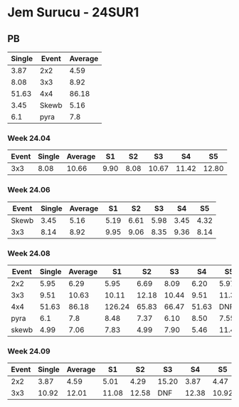 # Jem Surucu - 24SUR1

## PB
|Single|Event|Average|
|----|----|----|
|3.87|2x2|4.59|
|8.08|3x3|8.92|
|51.63|4x4|86.18|
|3.45|Skewb|5.16|
|6.1|pyra|7.8|
### Week 24.04
|Event|Single|Average|S1|S2|S3|S4|S5|
|-----|-------|------|--|--|--|--|--|
|3x3|8.08|10.66|9.90|8.08|10.67|11.42|12.80|
### Week 24.06
|Event|Single|Average|S1|S2|S3|S4|S5|
|-----|-------|------|--|--|--|--|--|
|Skewb|3.45|5.16|5.19|6.61|5.98|3.45|4.32|
|3x3|8.14|8.92|9.95|9.06|8.35|9.36|8.14|
### Week 24.08
|Event|Single|Average|S1|S2|S3|S4|S5|
|-----|-------|------|--|--|--|--|--|
|2x2|5.95|6.29|5.95|6.69|8.09|6.20|5.97|
|3x3|9.51|10.63|10.11|12.18|10.44|9.51|11.35|
|4x4|51.63|86.18|126.24|65.83|66.47|51.63|DNF|
|pyra|6.1|7.8|8.48|7.37|6.10|8.50|7.55|
|skewb|4.99|7.06|7.83|4.99|7.90|5.46|11.47|
### Week 24.09
|Event|Single|Average|S1|S2|S3|S4|S5|
|-----|-------|------|--|--|--|--|--|
|2x2|3.87|4.59|5.01|4.29|15.20|3.87|4.47|
|3x3|10.92|12.01|11.08|12.58|DNF|12.38|10.92|
